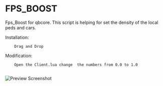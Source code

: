 # FPS_BOOST
Fps_Boost for qbcore. This script is helping for set the density of the local peds and cars.


Installation:
```
    Drag and Drop
```

Modification:
```
    Open the Client.lua change  the numbers from 0.0 to 1.0 
    
```
![Preview Screenshot]([https://imgur.com/a/BJ6NcDt](https://cdn.discordapp.com/attachments/954097917369651231/1102669664116543499/image.png))
